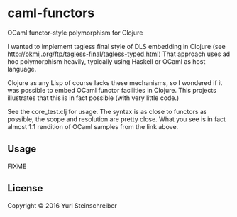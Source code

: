# caml-functors

OCaml functor-style polymorphism for Clojure

I wanted to implement tagless final style of DLS embedding in Clojure (see http://okmij.org/ftp/tagless-final/tagless-typed.html) That approach uses ad hoc polymorphism heavily, typically using Haskell or OCaml as host language.

Clojure as any Lisp of course lacks these mechanisms, so I wondered if it was possible to embed OCaml functor facilities in Clojure. This projects illustrates that this is in fact possible (with very little code.)

See the core_test.clj for usage. The syntax is as close to functors as possible, the scope and resolution are pretty close. What you see is in fact almost 1:1 rendition of OCaml samples from the link above.



## Usage

FIXME

## License

Copyright © 2016 Yuri Steinschreiber
